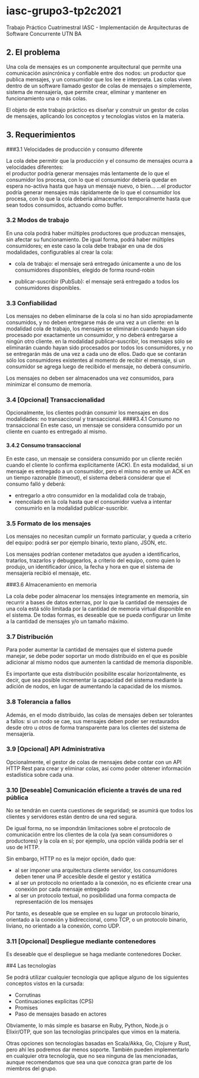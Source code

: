 # iasc-grupo3-tp2c2021
Trabajo Práctico Cuatrimestral
IASC - Implementación de Arquitecturas de Software Concurrente
UTN BA

## 2. El problema

Una cola de mensajes es un componente arquitectural que permite una comunicación asincrónica y confiable entre dos nodos: un productor que publica mensajes, y un consumidor que los lee e interpreta. Las colas viven dentro de un software llamado gestor de colas de mensajes o simplemente, sistema de mensajería, que permite crear, eliminar y mantener en funcionamiento una o más colas. 

El objeto de este trabajo práctico es diseñar y construir un gestor de colas de mensajes, aplicando los conceptos y tecnologías vistos en la materia. 

## 3. Requerimientos

###3.1 Velocidades de producción y consumo diferente

La cola debe permitir que la producción y el consumo de mensajes ocurra a velocidades diferentes:   
el productor podría generar mensajes más lentamente de lo que el consumidor los procesa, con lo que el consumidor debería quedar en espera no-activa hasta que haya un mensaje nuevo, o bien...
...el productor podría generar mensajes más rápidamente de lo que el consumidor los procesa, con lo que la cola debería almacenarlos temporalmente hasta que sean todos consumidos, actuando como buffer. 

### 3.2 Modos de trabajo

En una cola podrá haber múltiples productores que produzcan mensajes, sin afectar su funcionamiento. De igual forma, podrá haber múltiples consumidores; en este caso la cola debe trabajar en una de dos modalidades, configurables al crear la cola: 

- cola de trabajo: el mensaje será entregado únicamente a uno de los consumidores disponibles, elegido de forma round-robin

- publicar-suscribir (PubSub): el mensaje será entregado a todos los consumidores disponibles.

### 3.3 Confiabilidad

Los mensajes no deben eliminarse de la cola si no han sido apropiadamente consumidos, y no deben entregarse más de una vez a un cliente: 
en la modalidad cola de trabajo, los mensajes se eliminarán cuando hayan sido procesado por exactamente un consumidor, y no deberá entregarse a ningún otro cliente. 
en la modalidad publicar-suscribir, los mensajes sólo se eliminarán cuando hayan sido procesados por todos los consumidores, y no se entregarán más de una vez a cada uno de ellos. 
Dado que se contarán sólo los consumidores existentes al momento de recibir el mensaje, si un consumidor se agrega luego de recibido el mensaje, no deberá consumirlo. 

Los mensajes no deben ser almacenados una vez consumidos, para minimizar el consumo de memoria.

### 3.4 [Opcional] Transaccionalidad 

Opcionalmente, los clientes podrán consumir los mensajes en dos modalidades: no transaccional y transaccional. 
####3.4.1 Consumo no transaccional
En este caso, un mensaje se considera consumido por un cliente en cuanto es entregado al mismo. 

#### 3.4.2 Consumo transaccional
En este caso, un mensaje se considera consumido por un cliente recién cuando el cliente lo confirma explícitamente (ACK). 
En esta modalidad, si un mensaje es entregado a un consumidor, pero el mismo no emite un ACK en un tiempo razonable (timeout), el sistema deberá considerar que el consumo falló y deberá: 
- entregarlo a otro consumidor en la modalidad cola de trabajo,
- reencolado en la cola hasta que el consumidor vuelva a intentar consumirlo en la modalidad publicar-suscribir.

### 3.5 Formato de los mensajes

Los mensajes no necesitan cumplir un formato particular, y queda a criterio del equipo: podrá ser por ejemplo binario, texto plano, JSON, etc. 

Los mensajes podrían contener metadatos que ayuden a identificarlos, tratarlos, trazarlos y debuggearlos, a criterio del equipo, como quien lo produjo, un identificador único, la fecha y hora en que el sistema de mensajería recibió el mensaje, etc. 

###3.6 Almacenamiento en memoria

La cola debe poder almacenar los mensajes íntegramente en memoria, sin recurrir a bases de datos externas, por lo que la cantidad de mensajes de una cola está sólo limitada por la cantidad de memoria virtual disponible en el sistema. De todas formas, es deseable que se pueda configurar un límite a la cantidad de mensajes y/o un tamaño máximo. 

### 3.7 Distribución

Para poder aumentar la cantidad de mensajes que el sistema puede manejar, se debe poder soportar un modo distribuido en el que es posible adicionar al mismo nodos que aumenten la cantidad de memoria disponible. 

Es importante que esta distribución posibilite escalar horizontalmente, es decir, que sea posible incrementar la capacidad del sistema mediante la adición de nodos, en lugar de aumentando la capacidad de los mismos. 

### 3.8 Tolerancia a fallos
Además, en el modo distribuido, las colas de mensajes deben ser tolerantes a fallos: si un nodo se cae, sus mensajes deben poder ser restaurados desde otro u otros de forma transparente para los clientes del sistema de mensajería. 

### 3.9 [Opcional] API Administrativa

Opcionalmente, el gestor de colas de mensajes debe contar con un API HTTP Rest para crear y eliminar colas, así como poder obtener información estadística sobre cada una. 

### 3.10 [Deseable] Comunicación eficiente a través de una red pública

No se tendrán en cuenta cuestiones de seguridad; se asumirá que todos los clientes y servidores están dentro de una red segura. 

De igual forma, no se impondrán limitaciones sobre el protocolo de comunicación entre los clientes de la cola (ya sean consumidores o productores) y la cola en sí; por ejemplo, una opción válida podría ser el uso de HTTP. 

Sin embargo, HTTP no es la mejor opción, dado que:
- al ser imponer una arquitectura cliente servidor, los consumidores deben tener una IP accesible desde el gestor y estática
- al ser un protocolo no orientado a la conexión, no es eficiente crear una conexión por cada mensaje entregado
- al ser un protocolo textual, no posibilidad una forma compacta de representación de los mensajes

Por tanto, es deseable que se emplee en su lugar un protocolo binario, orientado a la conexión y bidireccional, como TCP, o un protocolo binario, liviano, no orientado a la conexión, como UDP. 

### 3.11 [Opcional] Despliegue mediante contenedores

Es deseable que el despliegue se haga mediante contenedores Docker. 


##4 Las tecnologías

Se podrá utilizar cualquier tecnología que aplique alguno de los siguientes conceptos vistos en la cursada:
- Corrutinas
- Continuaciones explícitas (CPS)
- Promises
- Paso de mensajes basado en actores

Obviamente, lo más simple es basarse en Ruby, Python, Node.js o Elixir/OTP, que son las tecnologías principales que vimos en la materia. 

Otras opciones son tecnologías basadas en Scala/Akka, Go, Clojure y Rust, pero ahí les podremos dar menos soporte. También pueden implementarlo en cualquier otra tecnología, que no sea ninguna de las mencionadas, aunque recomendamos que sea una que conozca gran parte de los miembros del grupo.

